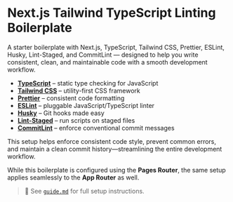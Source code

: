 # Next.js Tailwind TypeScript Linting Boilerplate

A starter boilerplate with Next.js, TypeScript, Tailwind CSS, Prettier, ESLint, Husky, Lint-Staged, and CommitLint — designed to help you write consistent, clean, and maintainable code with a smooth development workflow.

- **[TypeScript](https://www.typescriptlang.org/)** – static type checking for JavaScript
- **[Tailwind CSS](https://tailwindcss.com/)** – utility-first CSS framework
- **[Prettier](https://prettier.io/)** – consistent code formatting
- **[ESLint](https://eslint.org/)** – pluggable JavaScript/TypeScript linter
- **[Husky](https://typicode.github.io/husky/)** – Git hooks made easy
- **[Lint-Staged](https://www.npmjs.com/package/lint-staged)** – run scripts on staged files
- **[CommitLint](https://commitlint.js.org/)** – enforce conventional commit messages

This setup helps enforce consistent code style, prevent common errors, and maintain a clean commit history—streamlining the entire development workflow.

While this boilerplate is configured using the **Pages Router**, the same setup applies seamlessly to the **App Router** as well.

> 📘 See [`guide.md`](./guide.md) for full setup instructions.
